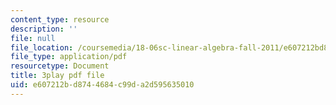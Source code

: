 ```yaml
---
content_type: resource
description: ''
file: null
file_location: /coursemedia/18-06sc-linear-algebra-fall-2011/e607212bd8744684c99da2d595635010_h0m2tsmSPTI.pdf
file_type: application/pdf
resourcetype: Document
title: 3play pdf file
uid: e607212b-d874-4684-c99d-a2d595635010
---
```

